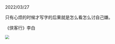 2022/03/27

只有心烦的时候才写字的后果就是怎么看怎么讨自己嫌。

《侠客行》李白

<img src="image/Xiakexing.jpeg" style="zoom:80%;" />